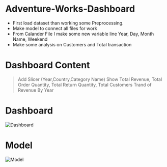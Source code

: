 # Adventure-Works-Dashboard
* First load dataset than working some Preprocessing.
* Make model to connect all files for work
* From Calander File I make some new variable line Year, Day, Month Name, Weekend
* Make some analysis on Customers and Total transaction
# Dashboard Content
>Add Slicer (Year,Country,Category Name)
>Show Total Revenue, Total Order Quantity, Total Return Quantity, Total Customers
>Trand of Revenue By Year
# Dashboard
![Dashboard](https://user-images.githubusercontent.com/46131983/220818143-42fdc179-5218-4d7b-84ef-6e54c8631775.png)
# Model
![Model](https://user-images.githubusercontent.com/46131983/220818217-5d5910ac-fa5a-4b00-83aa-eb17bcefc795.png)
